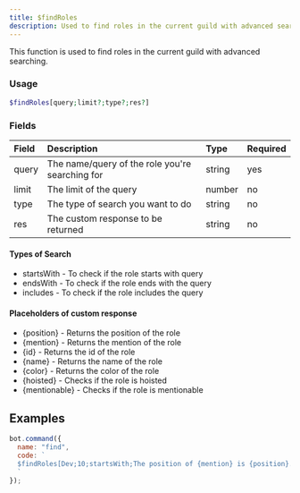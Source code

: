 ```yaml
---
title: $findRoles
description: Used to find roles in the current guild with advanced searching.
---
```


This function is used to find roles in the current guild with advanced searching.

### Usage
```php
$findRoles[query;limit?;type?;res?]
```

### Fields

| Field | Description | Type | Required |
| :--- | :--- | :--- | :--- |
| query | The name/query of the role you're searching for| string | yes |
|limit|The limit of the query|number|no|
| type | The type of search you want to do | string | no |
|res|The custom response to be returned|string|no|

#### Types of Search

- startsWith - To check if the role starts with query
- endsWith - To check if the role ends with the query
- includes - To check if the role includes the query

#### Placeholders of custom response
- {position} - Returns the position of the role
- {mention} - Returns the mention of the role
- {id} - Returns the id of the role
- {name} - Returns the name of the role
- {color} - Returns the color of the role
- {hoisted} - Checks if the role is hoisted
- {mentionable} - Checks if the role is mentionable

## Examples 

```javascript
bot.command({
  name: "find",
  code: `
  $findRoles[Dev;10;startsWith;The position of {mention} is {position}.]
  ` 
});
```
